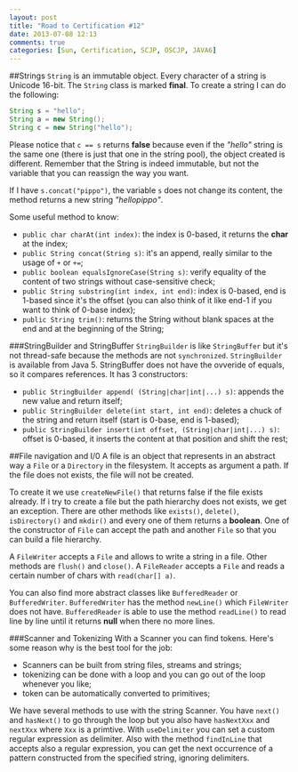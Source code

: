 ```yaml
---
layout: post
title: "Road to Certification #12"
date: 2013-07-08 12:13
comments: true
categories: [Sun, Certification, SCJP, OSCJP, JAVA6]
---
```

##Strings
`String` is an immutable object. Every character of a string is Unicode 16-bit. The `String` class is marked **final**. To create a string I can do the following:
``` java STRING CREATION
String s = "hello";
String a = new String();
String c = new String("hello");
```
<!-- more -->
Please notice that `c == s` returns **false** because even if the *"hello"* string is the same one (there is just that one in the string pool), the object created is different. Remember that the String is indeed immutable, but not the variable that you can reassign the way you want.

If I have `s.concat("pippo")`, the variable `s` does not change its content, the method returns a new string *"hellopippo"*.

Some useful method to know:

* `public char charAt(int index)`: the index is 0-based, it returns the **char** at the index;
* `public String concat(String s)`: it's an append, really similar to the usage of `+` or `+=`;
* `public boolean equalsIgnoreCase(String s)`: verify equality of the content of two strings without case-sensitive check; 
* `public String substring(int index, int end)`: index is 0-based, end is 1-based since it's the offset (you can also think of it like end-1 if you want to think of 0-base index);
* `public String trim()`: returns the String without blank spaces at the end and at the beginning of the String;

###StringBuilder and StringBuffer
`StringBuilder` is like `StringBuffer` but it's not thread-safe because the methods are not `synchronized`. `StringBuilder` is available from Java 5. StringBuffer does not have the ovveride of equals, so it compares references. It has 3 constructors:

* `public StringBuilder append( (String|char|int|...) s)`: appends the new value and return itself;
* `public StringBuilder delete(int start, int end)`: deletes a chuck of the string and return itself (start is 0-base, end is 1-based);
* `public StringBuilder insert(int offset, (String|char|int|...) s)`: offset is 0-based, it inserts the content at that position and shift the rest;

##File navigation and I/0
A file is an object that represents in an abstract way a `File` or a `Directory` in the filesystem. It accepts as argument a path. If the file does not exists, the file will not be created.

To create it we use `createNewFile()` that returns false if the file exists already. If i try to create a file but the path hierarchy does not exists, we get an exception. There are other methods like `exists()`, `delete()`, `isDirectory()` and `mkdir()` and every one of them returns a **boolean**. One of the constructor of `File` can accept the path and another `File` so that you can build a file hierarchy.

A `FileWriter` accepts a `File` and allows to write a string in a file. Other methods are `flush()` and `close()`. A `FileReader` accepts a `File` and reads a certain number of chars with `read(char[] a)`. 

You can also find more abstract classes like `BufferedReader` or `BufferedWriter`. `BufferedWriter` has the method `newLine()` which `FileWriter` does not have. `BufferedReader` is able to use the method `readLine()` to read line by line until it returns **null** when there no more lines.

###Scanner and Tokenizing
With a Scanner you can find tokens. Here's some reason why is the best tool for the job:

* Scanners can be built from string files, streams and strings;
* tokenizing can be done with a loop and you can go out of the loop whenever you like;
* token can be automatically converted to primitives;

We have several methods to use with the string Scanner. You have `next()` and `hasNext()` to go through the loop but you also have `hasNextXxx` and `nextXxx` where `Xxx` is a primtive. With `useDelimiter` you can set a custom regular expression as delimiter. Also with the method `findInLine` that accepts also a regular expression, you can get the next occurrence of a pattern constructed from the specified string, ignoring delimiters.
